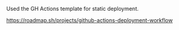 Used the GH Actions template for static deployment.

https://roadmap.sh/projects/github-actions-deployment-workflow
